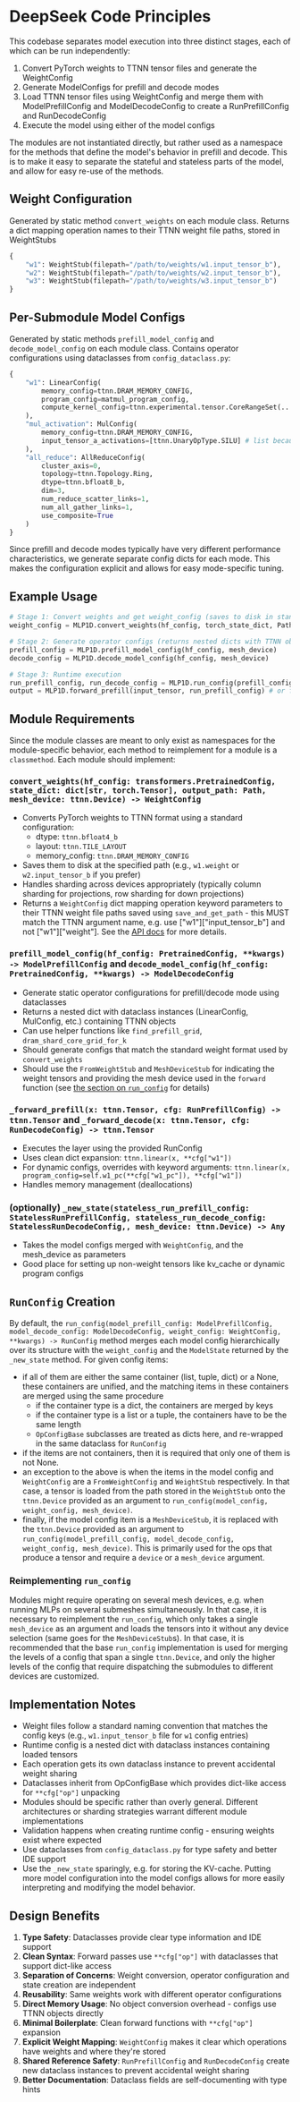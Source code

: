 # DeepSeek Code Principles

This codebase separates model execution into three distinct stages, each of which can be run independently:
1. Convert PyTorch weights to TTNN tensor files and generate the WeightConfig
2. Generate ModelConfigs for prefill and decode modes
3. Load TTNN tensor files using WeightConfig and merge them with ModelPrefillConfig and ModelDecodeConfig to create a RunPrefillConfig and RunDecodeConfig
4. Execute the model using either of the model configs

The modules are not instantiated directly, but rather used as a namespace for the methods that define the model's behavior in prefill and decode. This is to make it easy to separate the stateful and stateless parts of the model, and allow for easy re-use of the methods.

## Weight Configuration

Generated by static method `convert_weights` on each module class. Returns a dict mapping operation names to their TTNN weight file paths, stored in WeightStubs
```python
{
    "w1": WeightStub(filepath="/path/to/weights/w1.input_tensor_b"),
    "w2": WeightStub(filepath="/path/to/weights/w2.input_tensor_b"),
    "w3": WeightStub(filepath="/path/to/weights/w3.input_tensor_b")
}
```

## Per-Submodule Model Configs

Generated by static methods `prefill_model_config` and `decode_model_config` on each module class. Contains operator configurations using dataclasses from `config_dataclass.py`:
```python
{
    "w1": LinearConfig(
        memory_config=ttnn.DRAM_MEMORY_CONFIG,
        program_config=matmul_program_config,
        compute_kernel_config=ttnn.experimental.tensor.CoreRangeSet(...)
    ),
    "mul_activation": MulConfig(
        memory_config=ttnn.DRAM_MEMORY_CONFIG,
        input_tensor_a_activations=[ttnn.UnaryOpType.SILU] # list because ttnn.mul expects a list
    ),
    "all_reduce": AllReduceConfig(
        cluster_axis=0,
        topology=ttnn.Topology.Ring,
        dtype=ttnn.bfloat8_b,
        dim=3,
        num_reduce_scatter_links=1,
        num_all_gather_links=1,
        use_composite=True
    )
}
```

Since prefill and decode modes typically have very different performance characteristics, we generate separate config dicts for each mode. This makes the configuration explicit and allows for easy mode-specific tuning.

## Example Usage

```python
# Stage 1: Convert weights and get weight_config (saves to disk in standard format)
weight_config = MLP1D.convert_weights(hf_config, torch_state_dict, Path("weights/mlp"), mesh_device)

# Stage 2: Generate operator configs (returns nested dicts with TTNN objects)
prefill_config = MLP1D.prefill_model_config(hf_config, mesh_device)
decode_config = MLP1D.decode_model_config(hf_config, mesh_device)

# Stage 3: Runtime execution
run_prefill_config, run_decode_config = MLP1D.run_config(prefill_config, decode_config, weight_config, mesh_device)
output = MLP1D.forward_prefill(input_tensor, run_prefill_config) # or forward_decode(input_tensor, run_decode_config)
```

## Module Requirements
Since the module classes are meant to only exist as namespaces for the module-specific behavior, each method to reimplement for a module is a `classmethod`. Each module should implement:

### `convert_weights(hf_config: transformers.PretrainedConfig, state_dict: dict[str, torch.Tensor], output_path: Path, mesh_device: ttnn.Device) -> WeightConfig`
- Converts PyTorch weights to TTNN format using a standard configuration:
  - dtype: `ttnn.bfloat4_b`
  - layout: `ttnn.TILE_LAYOUT`
  - memory_config: `ttnn.DRAM_MEMORY_CONFIG`
- Saves them to disk at the specified path (e.g., `w1.weight` or `w2.input_tensor_b` if you prefer)
- Handles sharding across devices appropriately (typically column sharding for projections, row sharding for down projections)
- Returns a `WeightConfig` dict mapping operation keyword parameters to their TTNN weight file paths saved using `save_and_get_path` - this MUST match the TTNN argument name, e.g. use ["w1"]["input_tensor_b"] and not ["w1"]["weight"]. See the [API docs](https://docs.tenstorrent.com/tt-metal/latest/ttnn/ttnn/api/ttnn.linear.html#ttnn-linear) for more details.

### `prefill_model_config(hf_config: PretrainedConfig, **kwargs) -> ModelPrefillConfig` and `decode_model_config(hf_config: PretrainedConfig, **kwargs) -> ModelDecodeConfig`
- Generate static operator configurations for prefill/decode mode using dataclasses
- Returns a nested dict with dataclass instances (LinearConfig, MulConfig, etc.) containing TTNN objects
- Can use helper functions like `find_prefill_grid`, `dram_shard_core_grid_for_k`
- Should generate configs that match the standard weight format used by `convert_weights`
- Should use the `FromWeightStub` and `MeshDeviceStub` for indicating the weight tensors and providing the mesh device used in the `forward` function (see [the section on `run_config`](#runconfig-creation) for details)

### `_forward_prefill(x: ttnn.Tensor, cfg: RunPrefillConfig) -> ttnn.Tensor` and `_forward_decode(x: ttnn.Tensor, cfg: RunDecodeConfig) -> ttnn.Tensor`
- Executes the layer using the provided RunConfig
- Uses clean dict expansion: `ttnn.linear(x, **cfg["w1"])`
- For dynamic configs, overrides with keyword arguments: `ttnn.linear(x, program_config=self.w1_pc(**cfg["w1_pc"]), **cfg["w1"])`
- Handles memory management (deallocations)

### (optionally) `_new_state(stateless_run_prefill_config: StatelessRunPrefillConfig, stateless_run_decode_config: StatelessRunDecodeConfig,, mesh_device: ttnn.Device) -> Any`
- Takes the model configs merged with `WeightConfig`, and the mesh_device as parameters
- Good place for setting up non-weight tensors like kv_cache or dynamic program configs

## `RunConfig` Creation
By default, the `run_config(model_prefill_config: ModelPrefillConfig, model_decode_config: ModelDecodeConfig, weight_config: WeightConfig, **kwargs) -> RunConfig` method merges each model config hierarchically over its structure with the `weight_config` and the `ModelState` returned by the `_new_state` method. For given config items:
- if all of them are either the same container (list, tuple, dict) or a None, these containers are unified, and the matching items in these containers are merged using the same procedure
  - if the container type is a dict, the containers are merged by keys
  - if the container type is a list or a tuple, the containers have to be the same length
  - `OpConfigBase` subclasses are treated as dicts here, and re-wrapped in the same dataclass for `RunConfig`
- if the items are not containers, then it is required that only one of them is not None.
- an exception to the above is when the items in the model config and `WeightConfig` are a `FromWeightConfig` and `WeightStub` respectively. In that case, a tensor is loaded from the path stored in the `WeightStub` onto the `ttnn.Device` provided as an argument to `run_config(model_config, weight_config, mesh_device)`.
- finally, if the model config item is a `MeshDeviceStub`, it is replaced with the `ttnn.Device` provided as an argument to `run_config(model_prefill_config, model_decode_config, weight_config, mesh_device)`. This is primarily used for the ops that produce a tensor and require a `device` or a `mesh_device` argument.

### Reimplementing `run_config`
Modules might require operating on several mesh devices, e.g. when running MLPs on several submeshes simultaneously. In that case, it is necessary to reimplement the `run_config`, which only takes a single `mesh_device` as an argument and loads the tensors into it without any device selection (same goes for the `MeshDeviceStub`s). In that case, it is recommended that the base `run_config` implementation is used for merging the levels of a config that span a single `ttnn.Device`, and only the higher levels of the config that require dispatching the submodules to different devices are customized.

## Implementation Notes

- Weight files follow a standard naming convention that matches the config keys (e.g., `w1.input_tensor_b` file for `w1` config entries)
- Runtime config is a nested dict with dataclass instances containing loaded tensors
- Each operation gets its own dataclass instance to prevent accidental weight sharing
- Dataclasses inherit from OpConfigBase which provides dict-like access for `**cfg["op"]` unpacking
- Modules should be specific rather than overly general. Different architectures or sharding strategies warrant different module implementations
- Validation happens when creating runtime config - ensuring weights exist where expected
- Use dataclasses from `config_dataclass.py` for type safety and better IDE support
- Use the `_new_state` sparingly, e.g. for storing the KV-cache. Putting more model configuration into the model configs allows for more easily interpreting and modifying the model behavior.

## Design Benefits

1. **Type Safety**: Dataclasses provide clear type information and IDE support
2. **Clean Syntax**: Forward passes use `**cfg["op"]` with dataclasses that support dict-like access
3. **Separation of Concerns**: Weight conversion, operator configuration and state creation are independent
4. **Reusability**: Same weights work with different operator configurations
5. **Direct Memory Usage**: No object conversion overhead - configs use TTNN objects directly
6. **Minimal Boilerplate**: Clean forward functions with `**cfg["op"]` expansion
7. **Explicit Weight Mapping**: `WeightConfig` makes it clear which operations have weights and where they're stored
8. **Shared Reference Safety**: `RunPrefillConfig` and `RunDecodeConfig` create new dataclass instances to prevent accidental weight sharing
9. **Better Documentation**: Dataclass fields are self-documenting with type hints
